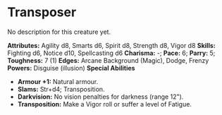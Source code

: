 # Transposer

No description for this creature yet.

**Attributes:** Agility d8, Smarts d6, Spirit d8, Strength d8, Vigor d8
**Skills:** Fighting d6, Notice d10, Spellcasting d6
**Charisma:** -; **Pace:** 6; **Parry:** 5; **Toughness:** 7 (1)
**Edges:** Arcane Background (Magic), Dodge, Frenzy
**Powers:** Disguise (illusion)
**Special Abilities**

- **Armour +1:** Natural armour.
- **Slams:** Str+d4; Transposition.
- **Darkvision:** No vision penalties for darkness (range 12").
- **Transposition:** Make a Vigor roll or suffer a level of Fatigue.
